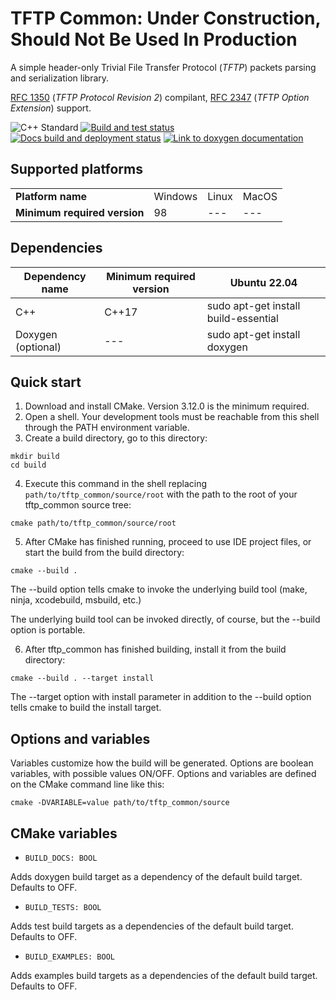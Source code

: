 # TFTP Common: Under Construction, Should Not Be Used In Production

A simple header-only Trivial File Transfer Protocol (*TFTP*) packets parsing and serialization library.

[RFC 1350](https://datatracker.ietf.org/doc/html/rfc1350) (*TFTP Protocol Revision 2*) compilant, [RFC 2347](https://datatracker.ietf.org/doc/html/rfc2347) (*TFTP Option Extension*) support.

![C++ Standard](https://img.shields.io/badge/C%2B%2B-17-blue)
[![Build and test status](https://img.shields.io/github/actions/workflow/status/eoan-ermine/tftp_common/build_and_test.yml)](https://github.com/eoan-ermine/tftp_common/actions/workflows/build_and_test.yml)
[![Docs build and deployment status](https://img.shields.io/github/actions/workflow/status/eoan-ermine/tftp_common/build_docs.yml?label=docs)](https://github.com/eoan-ermine/tftp_common/actions/workflows/build_docs.yml)
[![Link to doxygen documentation](https://img.shields.io/badge/-doxygen%20documentation-blue)](https://eoanermine.com/tftp_common/)

## Supported platforms

|               |                          |               |               |
|---------------|--------------------------|---------------|---------------|
| **Platform name** | Windows | Linux | MacOS |
| **Minimum required version** | 98 | --- | --- |

## Dependencies

| Dependency name         | Minimum required version | Ubuntu 22.04                         |
|-------------------------|--------------------------|--------------------------------------|
| C++                     | C++17                    | sudo apt-get install build-essential |
| Doxygen (optional)      | ---                      | sudo apt-get install doxygen         |

## Quick start

1. Download and install CMake. Version 3.12.0 is the minimum required.
2. Open a shell. Your development tools must be reachable from this shell through the PATH environment variable.
3. Create a build directory, go to this directory:
```shell
mkdir build
cd build
```
4. Execute this command in the shell replacing `path/to/tftp_common/source/root` with the path to the root of your tftp_common source tree:
```shell
cmake path/to/tftp_common/source/root
```
5. After CMake has finished running, proceed to use IDE project files, or start the build from the build directory:
```shell
cmake --build .
```
The --build option tells cmake to invoke the underlying build tool (make, ninja, xcodebuild, msbuild, etc.)

The underlying build tool can be invoked directly, of course, but the --build option is portable.

6. After tftp_common has finished building, install it from the build directory:
```shell
cmake --build . --target install
```

The --target option with install parameter in addition to the --build option tells cmake to build the install target.

## Options and variables

Variables customize how the build will be generated. Options are boolean variables, with possible values ON/OFF. Options and variables are defined on the CMake command line like this:

```shell
cmake -DVARIABLE=value path/to/tftp_common/source
```

## CMake variables

* `BUILD_DOCS: BOOL`

Adds doxygen build target as a dependency of the default build target. Defaults to OFF.

* `BUILD_TESTS: BOOL`

Adds test build targets as a dependencies of the default build target. Defaults to OFF.

* `BUILD_EXAMPLES: BOOL`

Adds examples build targets as a dependencies of the default build target. Defaults to OFF.
